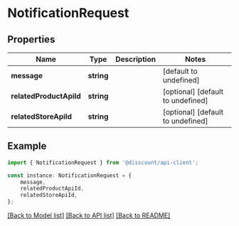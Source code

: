 # NotificationRequest


## Properties

Name | Type | Description | Notes
------------ | ------------- | ------------- | -------------
**message** | **string** |  | [default to undefined]
**relatedProductApiId** | **string** |  | [optional] [default to undefined]
**relatedStoreApiId** | **string** |  | [optional] [default to undefined]

## Example

```typescript
import { NotificationRequest } from '@disscount/api-client';

const instance: NotificationRequest = {
    message,
    relatedProductApiId,
    relatedStoreApiId,
};
```

[[Back to Model list]](../README.md#documentation-for-models) [[Back to API list]](../README.md#documentation-for-api-endpoints) [[Back to README]](../README.md)
